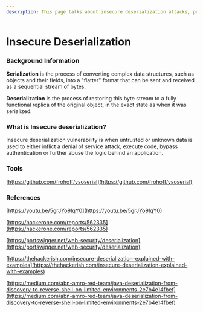 ```yaml
---
description: This page talks about insecure deserialization attacks, prevention, bypasses.
---
```


# **Insecure Deserialization** #

### **Background Information** ###

**Serialization** is the process of converting complex data structures, such as objects and their fields, into a "flatter" format that can be sent and received as a sequential stream of bytes.

**Deserialization** is the process of restoring this byte stream to a fully functional replica of the original object, in the exact state as when it was serialized.

### **What is Insecure deserialization?** ###
Insecure deserialization vulnerability is when untrusted or unknown data is used to either inflict a denial of service attack, execute code, bypass authentication or further abuse the logic behind an application.&#x20;

### **Tools** ###

[https://github.com/frohoff/ysoserial](https://github.com/frohoff/ysoserial)

### **References** ###
[https://youtu.be/5grJYo9IqY0](https://youtu.be/5grJYo9IqY0)

[https://hackerone.com/reports/562335](https://hackerone.com/reports/562335)

[https://portswigger.net/web-security/deserialization](https://portswigger.net/web-security/deserialization)

[https://thehackerish.com/insecure-deserialization-explained-with-examples](https://thehackerish.com/insecure-deserialization-explained-with-examples)

[https://medium.com/abn-amro-red-team/java-deserialization-from-discovery-to-reverse-shell-on-limited-environments-2e7b4e14fbef](https://medium.com/abn-amro-red-team/java-deserialization-from-discovery-to-reverse-shell-on-limited-environments-2e7b4e14fbef)
